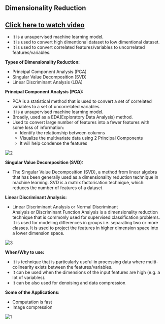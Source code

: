 ## Dimensionality Reduction

## [Click here to watch video](https://drive.google.com/file/d/1BmFveqpObysMwgxcj_tDiuRLhclgNSoc/view?usp=sharing)
- It is a unsupervised machine learning model.
- It is used to convert high dimentional dataset to low dimentional dataset.
- It is used to convert correlated features/variables to uncorrelated features/variables.

**Types of Dimensionality Reduction:**
- Principal Component Analysis (PCA)
- Singular Value Decomposition (SVD)
- Linear Discriminant Analysis  (LDA)

**Principal Component Analysis (PCA):**
- PCA is a statistical method that is used to convert a set of correlated variables to a set of uncorrelated variables.
- It is a unsupervised machine learning model.
- Broadly, used as a EDA(Exploratory Data Analysis) method.
- Used to convert large number of features into a fewer features with some loss of information:
   - Identify the relationship between columns
   - Visualize the multivariate data using 2 Principal Components
   - It will help condense the features 

![2](https://user-images.githubusercontent.com/79050917/137140916-b87cedc1-f547-49fd-abe5-aa6af27f278d.PNG)


**Singular Value Decomposition (SVD):**
- The Singular Value Decomposition (SVD), a method from linear algebra that has been generally used as a dimensionality reduction technique in machine learning. SVD is a matrix factorisation technique, which reduces the number of features of a dataset

**Linear Discriminant Analysis:** 
- Linear Discriminant Analysis or Normal Discriminant Analysis or Discriminant Function Analysis is a dimensionality reduction technique that is commonly used for supervised classification problems. It is used for modeling differences in groups i.e. separating two or more classes. It is used to project the features in higher dimension space into a lower dimension space.

![3](https://user-images.githubusercontent.com/79050917/137140893-4d13f6d1-26d9-4658-b218-34141c772d29.PNG)


**When/Why to use:**
- It is technique that is particularly useful in processing data where multi-colinearity exists between the features/variables.
- It  can be used when the dimensions of the input features are high (e.g. a lot of variables).
- It  can be also used for denoising and data compression.

**Some of the Applications:**
- Computation is fast
- Image compression

![1](https://user-images.githubusercontent.com/79050917/137138922-443e5af1-6234-461c-9636-1d9240e7d947.PNG)

